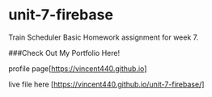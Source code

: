 # unit-7-firebase
Train Scheduler Basic Homework assignment for week 7. 

###Check Out My Portfolio Here!


profile page[https://vincent440.github.io]


live file here [https://vincent440.github.io/unit-7-firebase/]
